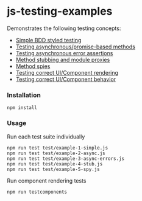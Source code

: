 # js-testing-examples

Demonstrates the following testing concepts:

- [Simple BDD styled testing](/test/example-1-simple.js)
- [Testing asynchronous/promise-based methods](/test/example-2-async.js)
- [Testing asynchronous error assertions](/test/example-3-async-errors.js)
- [Method stubbing and module proxies](/test/example-4-stub.js)
- [Method spies](/test/example-5-spy.js)
- [Testing correct UI/Component rendering](/test/example-6-component.js)
- [Testing correct UI/Component behavior](/test/example-7-component.js)

### Installation

```
npm install
```

### Usage

Run each test suite individually
```
npm run test test/example-1-simple.js 
npm run test test/example-2-async.js 
npm run test test/example-3-async-errors.js 
npm run test test/example-4-stub.js 
npm run test test/example-5-spy.js 
```

Run component rendering tests
```
npm run testcomponents
```